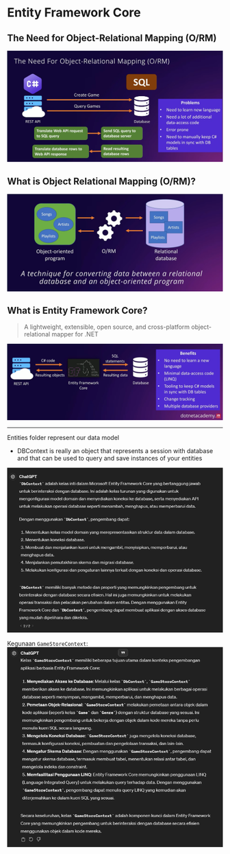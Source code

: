 # Entity Framework Core

## The Need for Object-Relational Mapping (O/RM)
![Image](./images/16-orm.png)


## What is Object Relational Mapping (O/RM)?
![Image](./images/17-what-is-orm.png)

## What is Entity Framework Core?
> A lightweight, extensible, open source, and cross-platform object-relational mapper for .NET

![Image](./images/18-entity-framework-core.png) 


----
Entities folder represent our data model

* DBContext is really an object that represents a session with database and that can be used to query and save instances of your entities

![Image](./images/19-db-context-chatgpt.png)
<br>

Kegunaan `GameStoreContext`: <br>
![Image](./images/20-game-store-context.png)